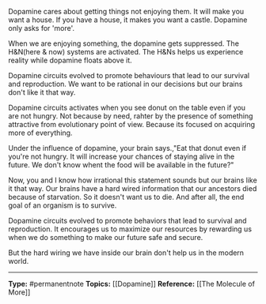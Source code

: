 Dopamine cares about getting things not enjoying them. It will make you want a house. If you have a house, it makes you want a castle. Dopamine only asks for 'more'.

When we are enjoying something, the dopamine gets suppressed. The H&N(here & now) systems are activated. The H&Ns helps us experience reality while dopamine floats above it. 

Dopamine circuits evolved to promote behaviours that lead to our survival and reproduction. We want to be rational in our decisions but our brains don't like it that way. 

Dopamine circuits activates when you see donut on the table even if you are not hungry. Not because by need, rahter by the presence of something attractive from evolutionary point of view. Because its focused on acquiring more of everything. 

Under the influence of dopamine, your brain says.,"Eat that donut even if you're not hungry. It will increase your chances of staying alive in the future. We don't know whent the food will be available in the future?"

Now, you and I know how irrational this statement sounds but our brains like it that way. Our brains have a hard wired information that our ancestors died because of starvation. So it doesn't want us to die. And after all, the end goal of an organism is to survive. 

Dopamine circuits evolved to promote behaviors that lead to survival and reproduction. It encourages us to maximize our resources by rewarding us when we do something to make our future safe and secure. 

But the hard wiring we have inside our brain don't help us in the modern world.

----
**Type:** #permanentnote 
**Topics:** [[Dopamine]]
**Reference:** [[The Molecule of More]]

